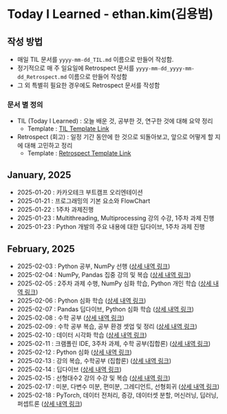 # Today I Learned - ethan.kim(김용범)

## 작성 방법

- 매일 TIL 문서를 `yyyy-mm-dd_TIL.md` 이름으로 만들어 작성함.
- 정기적으로 매 주 일요일에 Retrospect 문서를 `yyyy-mm-dd_yyyy-mm-dd_Retrospect.md` 이름으로 만들어 작성함
- 그 외 특별히 필요한 경우에도 Retrospect 문서를 작성함

### 문서 별 정의

- TIL (Today I Learned) : 오늘 배운 것, 공부한 것, 연구한 것에 대해 요약 정리
  - Template : [TIL Template Link](https://github.com/100-hours-a-week/ethan.kim-til/blob/main/DocumentTemplates/yyyy-mm-dd_TIL.md)
- Retrospect (회고) : 일정 기간 동안에 한 것으로 되돌아보고, 앞으로 어떻게 할 지에 대해 고민하고 정리
  - Template : [Retrospect Template Link](https://github.com/100-hours-a-week/ethan.kim-til/blob/main/DocumentTemplates/yyyy-mm-dd_yyyy-mm-dd_Retrospect.md)

## January, 2025

- 2025-01-20 : 카카오테크 부트캠프 오리엔테이션
- 2025-01-21 : 프로그래밍의 기본 요소와 FlowChart
- 2025-01-22 : 1주차 과제진행
- 2025-01-23 : Multithreading, Multiprocessing 강의 수강, 1주차 과제 진행
- 2025-01-23 : Python 개발의 주요 내용에 대한 딥다이브, 1주차 과제 진행

## February, 2025

- 2025-02-03 : Python 공부, NumPy 선행 ([상세 내역 링크](https://github.com/100-hours-a-week/ethan.kim-til/blob/main/02-Feb/2025-02-03_TIL.md))
- 2025-02-04 : NumPy, Pandas 집중 강의 및 복습 ([상세 내역 링크](https://github.com/100-hours-a-week/ethan.kim-til/blob/main/02-Feb/2025-02-04_TIL.md))
- 2025-02-05 : 2주차 과제 수행, NumPy 심화 학습, Python 개인 학습 ([상세 내역 링크](https://github.com/100-hours-a-week/ethan.kim-til/blob/main/02-Feb/2025-02-05_TIL.md))
- 2025-02-06 : Python 심화 학습 ([상세 내역 링크](https://github.com/100-hours-a-week/ethan.kim-til/blob/main/02-Feb/2025-02-06_TIL.md))
- 2025-02-07 : Pandas 딥다이브, Python 심화 학습 ([상세 내역 링크](https://github.com/100-hours-a-week/ethan.kim-til/blob/main/02-Feb/2025-02-07_TIL.md))
- 2025-02-08 : 수학 공부 ([상세 내역 링크](https://github.com/100-hours-a-week/ethan.kim-til/blob/main/02-Feb/2025-02-08_TIL.md))
- 2025-02-09 : 수학 공부 복습, 공부 환경 셋업 및 정리 ([상세 내역 링크](https://github.com/100-hours-a-week/ethan.kim-til/blob/main/02-Feb/2025-02-09_TIL.md))
- 2025-02-10 : 데이터 시각화 학습 ([상세 내역 링크](https://github.com/100-hours-a-week/ethan.kim-til/blob/main/02-Feb/2025-02-10_TIL.md))
- 2025-02-11 : 크램폴린 IDE, 3주차 과제, 수학 공부(집합론) ([상세 내역 링크](https://github.com/100-hours-a-week/ethan.kim-til/blob/main/02-Feb/2025-02-11_TIL.md))
- 2025-02-12 : Python 심화 ([상세 내역 링크](https://github.com/100-hours-a-week/ethan.kim-til/blob/main/02-Feb/2025-02-12_TIL.md))
- 2025-02-13 : 강의 복습, 수학공부 (집합론) ([상세 내역 링크](https://github.com/100-hours-a-week/ethan.kim-til/blob/main/02-Feb/2025-02-13_TIL.md))
- 2025-02-14 : 딥다이브 ([상세 내역 링크](https://github.com/100-hours-a-week/ethan.kim-til/blob/main/02-Feb/2025-02-14_TIL.md))
- 2025-02-15 : 선형대수2 강의 수강 및 복습 ([상세 내역 링크](https://github.com/100-hours-a-week/ethan.kim-til/blob/main/02-Feb/2025-02-15_TIL.md))
- 2025-02-17 : 미분, 다변수 미분, 편미분, 그레디언트, 선형회귀 ([상세 내역 링크](https://github.com/100-hours-a-week/ethan.kim-til/blob/main/02-Feb/2025-02-17_TIL.md))
- 2025-02-18 : PyTorch, 데이터 전처리, 증강, 데이터셋 분할, 머신러닝, 딥러닝, 퍼셉트론 ([상세 내역 링크](https://github.com/100-hours-a-week/ethan.kim-til/blob/main/02-Feb/2025-02-18_TIL.md))
